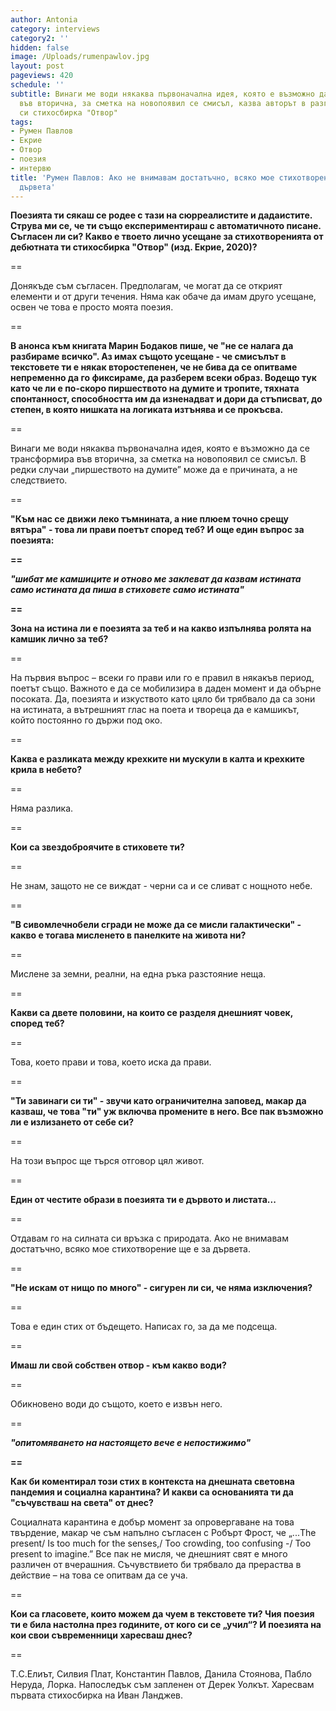 ```yaml
---
author: Antonia
category: interviews
category2: ''
hidden: false
image: /Uploads/rumenpawlov.jpg
layout: post
pageviews: 420
schedule: ''
subtitle: Винаги ме води някаква първоначална идея, която е възможно да се трансформира
  във вторична, за сметка на новопоявил се смисъл, казва авторът в разговор за дебютната
  си стихосбирка "Отвор"
tags:
- Румен Павлов
- Екрие
- Отвор
- поезия
- интервю
title: 'Румен Павлов: Ако не внимавам достатъчно, всяко мое стихотворение ще е за
  дървета'
---
```


**Поезията ти сякаш се родее с тази на сюрреалистите и дадаистите. Струва ми се, че ти също експериментираш с автоматичното писане. Съгласен ли си? Какво е твоето лично усещане за стихотворенията от дебютната ти стихосбирка "Отвор" (изд. Екрие, 2020)?** 

\==

Донякъде съм съгласен. Предполагам, че могат да се открият елементи и от други течения. Няма как обаче да имам друго усещане, освен че това е просто моята поезия.

\==

**В анонса към книгата Марин Бодаков пише, че "не се налага да разбираме всичко". Аз имах същото усещане - че смисълът в текстовете ти е някак второстепенен, че не бива да се опитваме непременно да го фиксираме, да разберем всеки образ. Водещо тук като че ли е по-скоро пиршеството на думите и тропите, тяхната спонтанност, способността им да изненадват и дори да стъписват, до степен, в която нишката на логиката изтънява и се прокъсва.**

\==

Винаги ме води някаква първоначална идея, която е възможно да се трансформира във вторична, за сметка на новопоявил се смисъл. В редки случаи „пиршеството на думите”  може да е причината, а не следствието.

\==

**"Към нас се движи леко тъмнината, а ние плюем точно срещу вятъра" - това ли прави поетът според теб? И още един въпрос за поезията:**

**\==**

***"шибат ме камшиците
и отново ме заклеват
да казвам истината само истината
да пиша в стиховете само истината"*** 

**\==**

**Зона на истина ли е поезията за теб и на какво изпълнява ролята на камшик лично за теб?**

\==

На първия въпрос – всеки го прави или го е правил в някакъв период, поетът също. Важното е да се мобилизира в даден момент и да обърне посоката. Да, поезията и изкуството като цяло би трябвало да са зони на истината, а вътрешният глас на поета и твореца да е камшикът, който постоянно го държи под око.

\==

**Каква е разликата между крехките ни мускули в калта и крехките крила в небето?**

\==

Няма разлика.

\==

**Кои са звездоброячите в стиховете ти?**

\==

Не знам, защото не се виждат - черни са и се сливат с нощното небе.

\==

**"В сивомлечнобели сгради не може да се мисли галактически" - какво е тогава мисленето в панелките на живота ни?**

\==

Мислене за земни, реални, на една ръка разстояние неща.

\==

**Какви са двете половини, на които се разделя днешният човек, според теб?**

\==

Това, което прави и това, което иска да прави.

\==

**"Ти завинаги си ти" - звучи като ограничителна заповед, макар да казваш, че това "ти" уж включва промените в него. Все пак възможно ли е излизането от себе си?**

\==

На този въпрос ще търся отговор цял живот.

\==

**Един от честите образи в поезията ти е дървото и листата...**

\==

Отдавам го на силната си връзка с природата. Ако не внимавам достатъчно, всяко мое стихотворение ще е за дървета.

\==

**"Не искам от нищо по много" - сигурен ли си, че няма изключения?**

\==

Това е един стих от бъдещето. Написах го, за да ме подсеща.

\==

**Имаш ли свой собствен отвор - към какво води?**

\==

Обикновено води до същото, което е извън него.

\==

***"опитомяването
на настоящето
вече е
непостижимо"*** 

**\==**

**Как би коментирал този стих в контекста на днешната световна пандемия и социална карантина? И какви са основанията ти да "съчувстваш на света" от днес?**

Социалната карантина е добър момент за опровергаване на това твърдение, макар че съм напълно съгласен с Робърт Фрост, че „...The present/ Is too much for the senses,/ Too crowding, too confusing -/ Too present to imagine.” Все пак не мисля, че днешният свят е много различен от вчерашния. Съчувствието би трябвало да прераства в действие – на това се опитвам да се уча.

\==

**Кои са гласовете, които можем да чуем в текстовете ти? Чия поезия ти е била настолна през годините, от кого си се „учил“? И поезията на кои свои съвременници харесваш днес?**

\==

T.С.Елиът, Силвия Плат, Константин Павлов, Данила Стоянова, Пабло Неруда, Лорка. Напоследък съм запленен от Дерек Уолкът. Харесвам първата стихосбирка на Иван Ланджев.